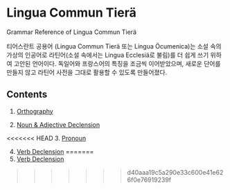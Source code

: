 # Lingua Commun Tier&auml;


Grammar Reference of Lingua Commun Tier&auml;



티어스란트 공용어 (Lingua Commun Tier&auml; 또는 Lingua &Ouml;cumenica)는 소설 속의 가상의 인공어로 라틴어(소설 속에서는 Lingua Ecclesi&auml;로 불림)를 더 쉽게 쓰기 위하여 고안된 언어이다. 독일어와 프랑스어의 특징을 조금씩 이어받았으며, 새로운 단어를 만들지 않고 라틴어 사전을 그대로 활용할 수 있도록 만들어졌다. 



## Contents



1. [Orthography](https://lievrenard.github.io/LievRenard/LCT/Orthography&Pronunciation)

   

2. [Noun & Adjective Declension](https://lievrenard.github.io/LievRenard/LCT/Noun&Adjective)

   

<<<<<<< HEAD
3. [Pronoun](https://lievrenard.github.io/LievRenard/LCT/Pronoun)

   

4. [Verb Declension](https://lievrenard.github.io/LievRenard/LCT/Verb)
=======
3. [Verb Declension](https://lievrenard.github.io/LievRenard/LCT/Verb)
>>>>>>> d40aaa19c5a290e33c600e41e626f0e76919239f
